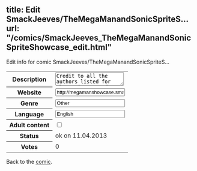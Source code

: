 title: Edit SmackJeeves/TheMegaManandSonicSpriteS...
url: "/comics/SmackJeeves_TheMegaManandSonicSpriteShowcase_edit.html"
---
Edit info for comic SmackJeeves/TheMegaManandSonicSpriteS...

<form name="comic" action="http://gaepostmail.appengine.com/comic" name="post">
<table class="comicinfo">
<tr>
<th>Description</th><td><textarea name="description">Credit to all the authors listed for the sprites. We do 8 bit, 16, bit and 32 bit sprites (mostly 8 bit) and Sonic sprites. WE TAKE REQUESTS. no trolling, flaming, cussing (some allowed) and ABSOLUTELY NO STEALING SPRITES AND DON'T CLAIM ANY AS YOUR OWN, unless you actually made them and your part of this showcase. *One new rule: I would like to address the fact that THIS IS NO LONGER A SHOWCASE WHERE WE POST RESOURCE SPRITES OR SPRITES WE DIDN'T MAKE! I'm gonna remove the sheets that aren't ours soon. any body else that posts anything that isn't theirs will be punished, if caught, with the following: 1st offense: a warning. 2nd offense: comment privilege taken away. 3rd offense: uploading privilege taken away Anything past the third offense will result in removal from this comic.</textarea></td>
</tr>
<tr>
<th>Website</th><td><input type="text" name="url" value="http://megamanshowcase.smackjeeves.com/comics/"/></td>
</tr>
<tr>
<th>Genre</th><td><input type="text" name="genre" value="Other"/></td>
</tr>
<tr>
<th>Language</th><td><input type="text" name="language" value="English"/></td>
</tr>
<tr>
<th>Adult content</th><td><input type="checkbox" name="adult" value="adult" /></td>
</tr>
<tr>
<th>Status</th><td>ok on 11.04.2013</td>
</tr>
<tr>
<th>Votes</th><td>0</div></td>
</tr>
</table>
</form>

Back to the [comic](/comics/SmackJeeves_TheMegaManandSonicSpriteShowcase.html).
